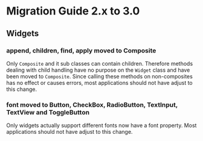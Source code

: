 ---
---
# Migration Guide 2.x to 3.0

## Widgets

### append, children, find, apply moved to Composite

Only `Composite` and it sub classes can contain children. Therefore methods dealing with child handling have no purpose on the `Widget` class and have been moved to `Composite`. Since calling these methods on non-composites has no effect or causes errors, most applications should not have adjust to this change.

### font moved to Button, CheckBox, RadioButton, TextInput, TextView and ToggleButton

Only widgets actually support different fonts now have a font property. Most applications should not have adjust to this change.
